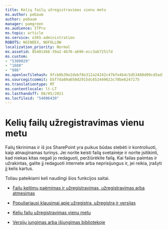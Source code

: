 ```yaml
---
title: Kelių failų užregistravimas vienu metu
ms.author: pebaum
author: pebaum
manager: pamgreen
ms.audience: ITPro
ms.topic: article
ms.service: o365-administration
ROBOTS: NOINDEX, NOFOLLOW
localization_priority: Normal
ms.assetid: 854014b6-39a2-4b76-a696-ecc3ab7251fd
ms.custom:
- "5300029"
- "1688"
- "986"
ms.openlocfilehash: 9fcb8b39e2debf8e312a24242c47bfe4b4c5d53488d09cd5ad33d54ae109b10b
ms.sourcegitcommit: b5f7da89a650d2915dc652449623c78be6247175
ms.translationtype: MT
ms.contentlocale: lt-LT
ms.lasthandoff: 08/05/2021
ms.locfileid: "54006430"
---
```

# <a name="check-in-several-files-at-once"></a>Kelių failų užregistravimas vienu metu

Failų tikrinimas ir iš jos SharePoint yra puikus būdas stebėti ir kontroliuoti, kaip atnaujinamas turinys. Jei norite keisti failą svetainėje ir norite įsitikinti, kad niekas kitas negali jo redaguoti, peržiūrėkite failą. Kai failas paimtas ir užrakintas, galite jį redaguoti internete arba neprisijungus ir, jei reikia, įrašyti jį kelis kartus.

Toliau pateikiami keli naudingi šios funkcijos saitai.

- [Failų keitimų paėmimas ir užregistravimas, užregistravimas arba atmesimas](https://support.office.com/article/check-out-check-in-or-discard-changes-to-files-in-a-library-7e2c12a9-a874-4393-9511-1378a700f6de)

- [Populiariausi klausimai apie užregistrą, užregistrą ir versijas](https://support.office.com/article/Top-questions-about-check-out-check-in-and-versions-7E941339-E972-4C7A-A79A-80A1FCF84076)

- [Kelių failų užregistravimas vienu metu](https://support.office.com/article/check-out-check-in-or-discard-changes-to-files-in-a-library-7e2c12a9-a874-4393-9511-1378a700f6de)

- [Versijų jungimas arba išjungimas bibliotekoje](https://support.office.com/article/enable-and-configure-versioning-for-a-list-or-library-1555d642-23ee-446a-990a-bcab618c7a37)

  
